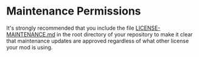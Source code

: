 # Maintenance Permissions

It's strongly recommended that you include the file [LICENSE-MAINTENANCE.md](LICENSE-MAINTENANCE.md) in the root directory of your repository to make it clear that maintenance updates are approved regardless of what other license your mod is using.
